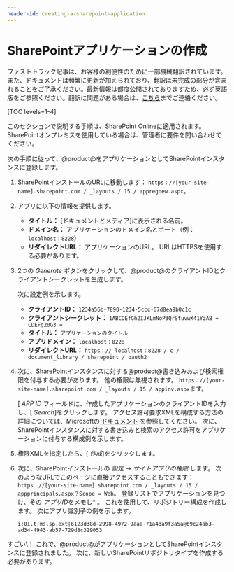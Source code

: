 ```yaml
---
header-id: creating-a-sharepoint-application
---
```


# SharePointアプリケーションの作成

<p class="alert alert-info"><span class="wysiwyg-color-blue120">ファストトラック記事は、お客様の利便性のために一部機械翻訳されています。また、ドキュメントは頻繁に更新が加えられており、翻訳は未完成の部分が含まれることをご了承ください。最新情報は都度公開されておりますため、必ず英語版をご参照ください。翻訳に問題がある場合は、<a href="mailto:support-content-jp@liferay.com">こちら</a>までご連絡ください。</span></p>

[TOC levels=1-4]

このセクションで説明する手順は、SharePoint Onlineに適用されます。 SharePointオンプレミスを使用している場合は、管理者に要件を問い合わせてください。

次の手順に従って、@product@をアプリケーションとしてSharePointインスタンスに登録します。

1.  SharePointインストールのURLに移動します： `https：//[your-site-name].sharepoint.com / _layouts / 15 / appregnew.aspx`。

2.  アプリに以下の情報を提供します。

      - **タイトル：** [ドキュメントとメディア]に表示される名前。
      - **ドメイン名：** アプリケーションのドメイン名とポート（例： `localhost：8228`）
      - **リダイレクトURL：** アプリケーションのURL。 URLはHTTPSを使用する必要があります。

3.  2つの *Generate* ボタンをクリックして、@product@のクライアントIDとクライアントシークレットを生成します。

    次に設定例を示します。

      - **クライアントID：** `1234a56b-7890-1234-5ccc-67d8ea9b0c1c`
      - **クライアントシークレット：** `1ABCDEfGh2IJKLmNoP3QrStuvwX41YzAB + CDEFg20G3 =`
      - **タイトル：** `アプリケーションのタイトル`
      - **アプリドメイン：** `localhost：8228`
      - **リダイレクトURL：** `https：// localhost：8228 / c / document_library / sharepoint / oauth2`

4.  次に、SharePointインスタンスに対する@product@書き込みおよび検索権限を付与する必要があります。 他の権限は無視されます。 `https：//[your-site-name].sharepoint.com / _layouts / 15 / appinv.aspx`ます。

    [ *APP ID* フィールドに、作成したアプリケーションのクライアントIDを入力し、[ *Search*]をクリックします。 アクセス許可要求XMLを構成する方法の詳細については、Microsoftの [ドキュメント](https://docs.microsoft.com/en-us/sharepoint/dev/sp-add-ins/add-in-permissions-in-sharepoint) を参照してください。 次に、SharePointインスタンスに対する書き込みと検索のアクセス許可をアプリケーションに付与する構成例を示します。<AppPermissionRequests> <AppPermissionRequest scope="http://sharepoint/content/sitecollection/web/list" Right="Write" /> <AppPermissionRequest scope="http://sharepoint/search" Right="QueryAsUserIgnoreAppPrincipal" /> </AppPermissionRequests>

5.  権限XMLを指定したら、[ *作成*]をクリックします。

6.  次に、SharePointインストールの *設定* → *サイトアプリの権限* します。 次のようなURLでこのページに直接アクセスすることもできます： `https：//[your-site-name].sharepoint.com / _layouts / 15 / appprincipals.aspx？Scope = Web`。 登録リストでアプリケーションを見つけ、その *アプリID*をメモし* 。 これを使用して、リポジトリー構成を作成します。 次にアプリ識別子の例を示します。</p> 
   
        i:0i.t|ms.sp.ext|6123d38d-2998-4972-9aaa-71a4da9f3a5a@b9c24ab3-ad34-4943-ab57-729d8c329053
       </li> </ol>

すごい\！ これで、@product@がアプリケーションとしてSharePointインスタンスに登録されました。 次に、新しいSharePointリポジトリタイプを作成する必要があります。
